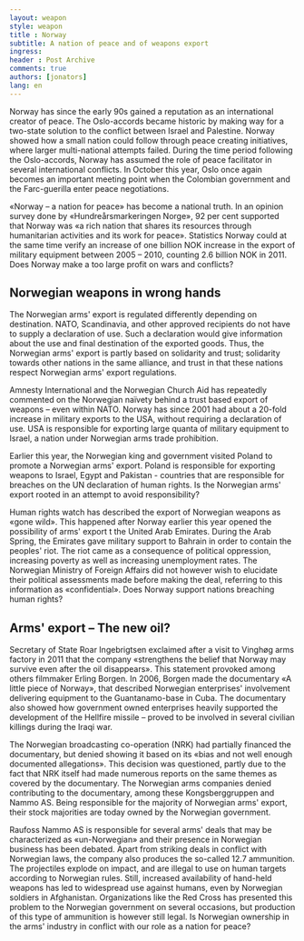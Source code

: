 ```yaml
---
layout: weapon
style: weapon
title : Norway
subtitle: A nation of peace and of weapons export
ingress: 
header : Post Archive
comments: true
authors: [jonators]
lang: en
---
```


Norway has since the early 90s gained a reputation as an international creator of peace. The Oslo-accords became historic by making way for a two-state solution to the conflict between Israel and Palestine. Norway showed how a small nation could follow through peace creating initiatives, where larger multi-national attempts failed. During the time period following the Oslo-accords, Norway has assumed the role of peace facilitator in several international conflicts. In October this year, Oslo once again becomes an important meeting point when the Colombian government and the Farc-guerilla enter peace negotiations.

«Norway – a nation for peace» has become a national truth. In an opinion survey done by «Hundreårsmarkeringen Norge», 92 per cent supported that Norway was «a rich nation that shares its resources through humanitarian activities and its work for peace». Statistics Norway could at the same time verify an increase of one billion NOK increase in the export of military equipment between 2005 – 2010, counting 2.6 billion NOK in 2011. Does Norway make a too large profit on wars and conflicts?

## Norwegian weapons in wrong hands

The Norwegian arms' export is regulated differently depending on destination. NATO, Scandinavia, and other approved recipients do not have to supply a declaration of use. Such a declaration would give information about the use and final destination of the exported goods. Thus, the Norwegian arms' export is partly based on solidarity and trust; solidarity towards other nations in the same alliance, and trust in that these nations respect Norwegian arms' export regulations.

Amnesty International and the Norwegian Church Aid has repeatedly commented on the Norwegian naïvety behind a trust based export of weapons – even within NATO. Norway has since 2001 had about a 20-fold increase in military exports to the USA, without requiring a declaration of use. USA is responsible for exporting large quanta of military equipment to Israel, a nation under Norwegian arms trade prohibition.

Earlier this year, the Norwegian king and government visited Poland to promote a Norwegian arms' export. Poland is responsible for exporting weapons to Israel, Egypt and Pakistan - countries that are responsible for breaches on the UN declaration of human rights. Is the Norwegian arms' export rooted in an attempt to avoid responsibility?

Human rights watch has described the export of Norwegian weapons as «gone wild». This happened after Norway earlier this year opened the possibility of arms' export t  the United Arab Emirates. During the Arab Spring, the
Emirates gave military support to Bahrain in order to contain the peoples' riot. The riot came as a consequence of political oppression, increasing poverty as well as increasing unemployment rates. The Norwegian Ministry of Foreign Affairs did not however wish to elucidate their political assessments made before making the deal, referring to this information as «confidential». Does Norway support nations breaching human rights?

## Arms' export – The new oil?

Secretary of State Roar Ingebrigtsen exclaimed after a visit to Vinghøg arms factory in 2011 that the company «strengthens the belief that Norway may survive even after the oil disappears». This statement provoked among others filmmaker Erling Borgen. In 2006, Borgen made the documentary «A little piece of Norway», that described Norwegian enterprises' involvement delivering equipment to the Guantanamo-base in Cuba. The documentary also showed how government owned enterprises heavily supported the development of the Hellfire missile – proved to be involved in several civilian killings during the Iraqi
war.

The Norwegian broadcasting co-operation (NRK) had partially financed the documentary, but denied showing it based on its «bias and not well enough documented allegations». This decision was questioned, partly due to the fact that NRK itself had made numerous reports on the same themes as covered by the documentary. The Norwegian arms companies denied contributing to the documentary, among these Kongsberggruppen and Nammo AS. Being responsible for the majority of Norwegian arms' export, their stock majorities are today owned by the Norwegian government.

Raufoss Nammo AS is responsible for several arms' deals that may be characterized as «un-Norwegian» and their presence in Norwegian business has been debated. Apart from striking deals in conflict with Norwegian laws, the company also produces the so-called 12.7 ammunition. The projectiles explode on impact, and are illegal to use on human targets according to Norwegian rules. Still, increased availability of hand-held weapons has led to widespread use against humans, even by Norwegian soldiers in Afghanistan. Organizations like the Red Cross has presented this problem to the Norwegian government on several occasions, but production of this type of ammunition is however still legal. Is Norwegian ownership in the arms' industry in conflict with our role as a nation for peace?